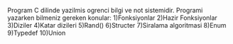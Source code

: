 Program C dilinde yazilmis ogrenci bilgi ve not sistemidir.
Programi yazarken bilmeniz gereken konular:
1)Fonksiyonlar
2)Hazir Fonksiyonlar
3)Diziler
4)Katar dizileri
5)Rand()
6)Structer
7)Siralama algoritmasi
8)Enum
9)Typedef
10)Union

